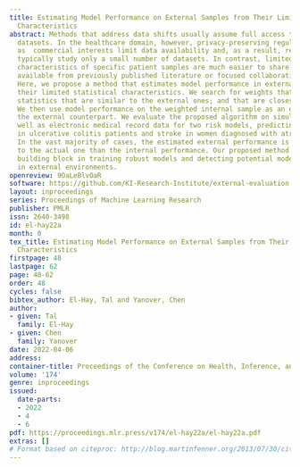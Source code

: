 ```yaml
---
title: Estimating Model Performance on External Samples from Their Limited Statistical
  Characteristics
abstract: Methods that address data shifts usually assume full access to multiple
  datasets. In the healthcare domain, however, privacy-preserving regulations as well
  as  commercial interests limit data availability and, as a result, researchers can
  typically study only a small number of datasets. In contrast, limited statistical
  characteristics of specific patient samples are much easier to share and may be
  available from previously published literature or focused collaborative efforts.
  Here, we propose a method that estimates model performance in external samples from
  their limited statistical characteristics. We search for weights that induce internal
  statistics that are similar to the external ones; and that are closest to uniform.
  We then use model performance on the weighted internal sample as an estimation for
  the external counterpart. We evaluate the proposed algorithm on simulated data as
  well as electronic medical record data for two risk models, predicting complications
  in ulcerative colitis patients and stroke in women diagnosed with atrial fibrillation.
  In the vast majority of cases, the estimated external performance is much closer
  to the actual one than the internal performance. Our proposed method may be an important
  building block in training robust models and detecting potential model failures
  in external environments.
openreview: 9OaLeBlvOaR
software: https://github.com/KI-Research-Institute/external-evaluation
layout: inproceedings
series: Proceedings of Machine Learning Research
publisher: PMLR
issn: 2640-3498
id: el-hay22a
month: 0
tex_title: Estimating Model Performance on External Samples from Their Limited Statistical
  Characteristics
firstpage: 48
lastpage: 62
page: 48-62
order: 48
cycles: false
bibtex_author: El-Hay, Tal and Yanover, Chen
author:
- given: Tal
  family: El-Hay
- given: Chen
  family: Yanover
date: 2022-04-06
address:
container-title: Proceedings of the Conference on Health, Inference, and Learning
volume: '174'
genre: inproceedings
issued:
  date-parts:
  - 2022
  - 4
  - 6
pdf: https://proceedings.mlr.press/v174/el-hay22a/el-hay22a.pdf
extras: []
# Format based on citeproc: http://blog.martinfenner.org/2013/07/30/citeproc-yaml-for-bibliographies/
---
```

